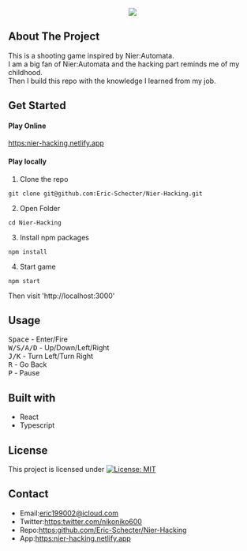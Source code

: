 <p align="center">
  <img src="https://user-images.githubusercontent.com/26343636/96948088-6356dc00-1517-11eb-95b9-dd5f0dcd71c8.gif">
</p>

## About The Project
This is a shooting game inspired by Nier:Automata.  
I am a big fan of Nier:Automata and the hacking part reminds me of my childhood.  
Then I build this repo with the knowledge I learned from my job.

## Get Started
#### Play Online   
[https:nier-hacking.netlify.app](https:nier-hacking.netlify.app) 

#### Play locally
1. Clone the repo  
```
git clone git@github.com:Eric-Schecter/Nier-Hacking.git
```
2. Open Folder
```
cd Nier-Hacking
```
3. Install npm packages  
```
npm install
```
4. Start game  
```
npm start
```
Then visit 'http://localhost:3000'

## Usage
<kbd>Space</kbd> - Enter/Fire  
<kbd>W/S/A/D</kbd> - Up/Down/Left/Right  
<kbd>J/K</kbd> - Turn Left/Turn Right  
<kbd>R</kbd> - Go Back  
<kbd>P</kbd> - Pause  

## Built with
* React
* Typescript

## License
This project is licensed under [![License: MIT](https://img.shields.io/badge/License-MIT-yellow.svg)](https://opensource.org/licenses/MIT)

## Contact
* Email:[eric199002@icloud.com](eric199002@icloud.com)
* Twitter:[https:twitter.com/nikoniko600](https:twitter.com/nikoniko600)
* Repo:[https:github.com/Eric-Schecter/Nier-Hacking](https:github.com/Eric-Schecter/Nier-Hacking)
* App:[https:nier-hacking.netlify.app](https:nier-hacking.netlify.app) 